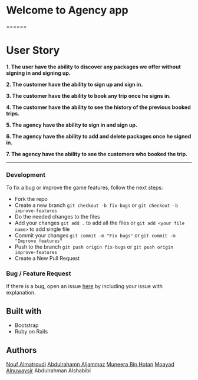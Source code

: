 # Welcome to Agency app

======

# User Story

**1. The user have the ability to discover any packages we offer without signing in and signing up.**

**2. The customer have the ability to sign up and sign in.**

**3. The customer have the ability to book any trip once he signs in.**

**4. The customer have the ability to see the history of the previous booked trips.**

**5. The agency have the ability to sign in and sign up.**

**6. The agency have the ability to add and delete packages once he signed in.**

**7. The agency have the ability to see the customers who booked the trip.**

------

### Development

To fix a bug or improve the game features, follow the next steps:

* Fork the repo
* Create a new branch `git checkout -b fix-bugs` or `git checkout -b improve-features`
* Do the needed changes to the files
* Add your changes `git add .` to add all the files or `git add <your file name>` to add single file
* Commit your changes `git commit -m "Fix bugs"` or `git commit -m "Improve features"`
* Push to the branch `git push origin fix-bugs` or `git push origin improve-features`
* Create a New Pull Request

### Bug / Feature Request
If there is a bug, open an issue <a href="https://github.com/Moayad93/agency_app/issues">here</a> by including your issue with explanation.

Built with
------
* Bootstrap
* Ruby on Rails

<!-- To-do
------
The game currently has a multiplayer mode. So, AI would be added to be played against to make the game better -->

Authors
------
<a href="https://github.com/Nouf1/">Nouf Almatroudi</a>
<a href="https://github.com/Abdulrhman-J/">Abdulrahamn Aljammaz</a>
<a href="https://github.com/Muneerabinhotan/">Muneera Bin Hotan</a>
<a href="https://github.com/Moayad93/">Moayad Alnuwaysir</a>
<a herf="https://github.com/shabams"> Abdulrahman Alshabibi </a>
